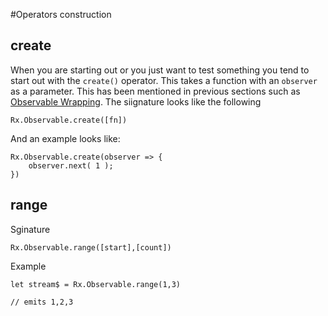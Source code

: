#Operators construction

## create
When you are starting out or you just want to test something you tend to start out with the `create()` operator. This takes a function with an `observer` as a parameter. This has been mentioned in previous sections such as [Observable Wrapping](/observable-wrapping.md). The siignature looks like the following

```
Rx.Observable.create([fn])
```

And an example looks like:

```
Rx.Observable.create(observer => {
    observer.next( 1 );
})
```

## range

Sginature

```
Rx.Observable.range([start],[count])
```

Example
```
let stream$ = Rx.Observable.range(1,3)

// emits 1,2,3
```

